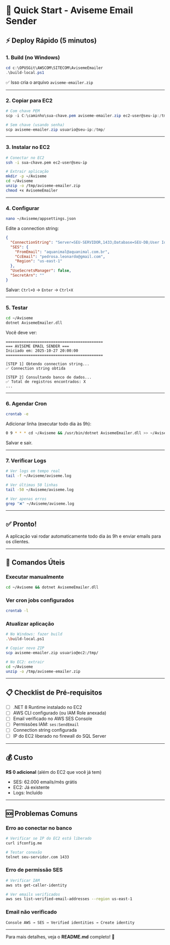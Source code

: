 # 🚀 Quick Start - Aviseme Email Sender

## ⚡ Deploy Rápido (5 minutos)

### **1. Build (no Windows)**

```powershell
cd c:\OPUSGit\AWSCOM\SITECOM\AvisemeEmailer
.\build-local.ps1
```

✅ Isso cria o arquivo `aviseme-emailer.zip`

---

### **2. Copiar para EC2**

```powershell
# Com chave PEM
scp -i C:\caminho\sua-chave.pem aviseme-emailer.zip ec2-user@seu-ip:/tmp/

# Sem chave (usando senha)
scp aviseme-emailer.zip usuario@seu-ip:/tmp/
```

---

### **3. Instalar no EC2**

```bash
# Conectar no EC2
ssh -i sua-chave.pem ec2-user@seu-ip

# Extrair aplicação
mkdir -p ~/Aviseme
cd ~/Aviseme
unzip -o /tmp/aviseme-emailer.zip
chmod +x AvisemeEmailer
```

---

### **4. Configurar**

```bash
nano ~/Aviseme/appsettings.json
```

Edite a connection string:

```json
{
  "ConnectionString": "Server=SEU-SERVIDOR,1433;Database=SEU-DB;User Id=USUARIO;Password=SENHA;Encrypt=true;TrustServerCertificate=true;",
  "SES": {
    "FromEmail": "aquanimal@aquanimal.com.br",
    "CcEmail": "pedrosa.leonardo@gmail.com",
    "Region": "us-east-1"
  },
  "UseSecretsManager": false,
  "SecretArn": ""
}
```

Salvar: `Ctrl+O` → `Enter` → `Ctrl+X`

---

### **5. Testar**

```bash
cd ~/Aviseme
dotnet AvisemeEmailer.dll
```

Você deve ver:
```
===========================================
=== AVISEME EMAIL SENDER ===
Iniciado em: 2025-10-27 20:00:00
===========================================

[STEP 1] Obtendo connection string...
✅ Connection string obtida

[STEP 2] Consultando banco de dados...
✅ Total de registros encontrados: X
...
```

---

### **6. Agendar Cron**

```bash
crontab -e
```

Adicionar linha (executar todo dia às 9h):

```bash
0 9 * * * cd ~/Aviseme && /usr/bin/dotnet AvisemeEmailer.dll >> ~/Aviseme/aviseme.log 2>&1
```

Salvar e sair.

---

### **7. Verificar Logs**

```bash
# Ver logs em tempo real
tail -f ~/Aviseme/aviseme.log

# Ver últimas 50 linhas
tail -50 ~/Aviseme/aviseme.log

# Ver apenas erros
grep "❌" ~/Aviseme/aviseme.log
```

---

## ✅ Pronto!

A aplicação vai rodar automaticamente todo dia às 9h e enviar emails para os clientes.

---

## 🔧 Comandos Úteis

### **Executar manualmente**
```bash
cd ~/Aviseme && dotnet AvisemeEmailer.dll
```

### **Ver cron jobs configurados**
```bash
crontab -l
```

### **Atualizar aplicação**
```bash
# No Windows: fazer build
.\build-local.ps1

# Copiar novo ZIP
scp aviseme-emailer.zip usuario@ec2:/tmp/

# No EC2: extrair
cd ~/Aviseme
unzip -o /tmp/aviseme-emailer.zip
```

---

## 📋 Checklist de Pré-requisitos

- [ ] .NET 8 Runtime instalado no EC2
- [ ] AWS CLI configurado (ou IAM Role anexada)
- [ ] Email verificado no AWS SES Console
- [ ] Permissões IAM: `ses:SendEmail`
- [ ] Connection string configurada
- [ ] IP do EC2 liberado no firewall do SQL Server

---

## 💰 Custo

**R$ 0 adicional** (além do EC2 que você já tem)

- SES: 62.000 emails/mês grátis
- EC2: Já existente
- Logs: Incluído

---

## 🆘 Problemas Comuns

### **Erro ao conectar no banco**
```bash
# Verificar se IP do EC2 está liberado
curl ifconfig.me

# Testar conexão
telnet seu-servidor.com 1433
```

### **Erro de permissão SES**
```bash
# Verificar IAM
aws sts get-caller-identity

# Ver emails verificados
aws ses list-verified-email-addresses --region us-east-1
```

### **Email não verificado**
```
Console AWS → SES → Verified identities → Create identity
```

---

Para mais detalhes, veja o **README.md** completo! 📖

